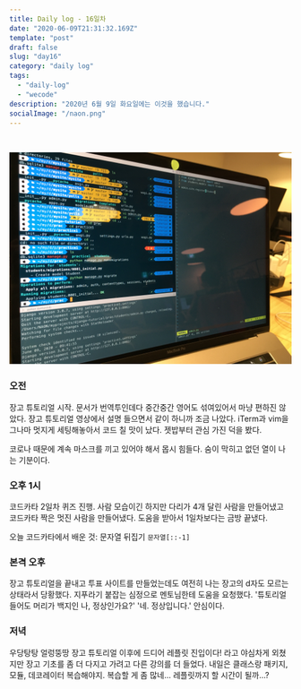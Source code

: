 ```yaml
---
title: Daily log - 16일차
date: "2020-06-09T21:31:32.169Z"
template: "post"
draft: false
slug: "day16"
category: "daily log"
tags:
  - "daily-log"
  - "wecode"
description: "2020년 6월 9일 화요일에는 이것을 했습니다."
socialImage: "/naon.png"
---
```


<br>

![day16](/media/200609-day16.JPG)


### 오전
장고 튜토리얼 시작. 문서가 번역투인데다 중간중간 영어도 섞여있어서 마냥 편하진 않았다. 장고 튜토리얼 영상에서 설명 들으면서 같이 하니까 조금 나았다. iTerm과 vim을 그나마 멋지게 세팅해놓아서 코드 칠 맛이 났다. 젯밥부터 관심 가진 덕을 봤다.

코로나 때문에 계속 마스크를 끼고 있어야 해서 몹시 힘들다. 숨이 막히고 없던 열이 나는 기분이다.

### 오후 1시
코드카타 2일차 퀴즈 진행. 사람 모습이긴 하지만 다리가 4개 달린 사람을 만들어냈고 코드카타 짝은 멋진 사람을 만들어냈다. 도움을 받아서 1일차보다는 금방 끝냈다.

오늘 코드카타에서 배운 것: 문자열 뒤집기 `문자열[::-1]`

### 본격 오후
장고 튜토리얼을 끝내고 투표 사이트를 만들었는데도 여전히 나는 장고의 d자도 모르는 상태라서 당황했다. 지푸라기 붙잡는 심정으로 멘토님한테 도움을 요청했다. '튜토리얼 들어도 머리가 백지인 나, 정상인가요?' '네. 정상입니다.' 안심이다.

### 저녁
우당탕탕 얼렁뚱땅 장고 튜토리얼 이후에 드디어 레플릿 진입이다! 라고 야심차게 외쳤지만 장고 기초를 좀 더 다지고 가려고 다른 강의를 더 들었다. 내일은 클래스랑 패키지, 모듈, 데코레이터 복습해야지. 복습할 게 좀 많네... 레플릿까지 할 시간이 될까...?
